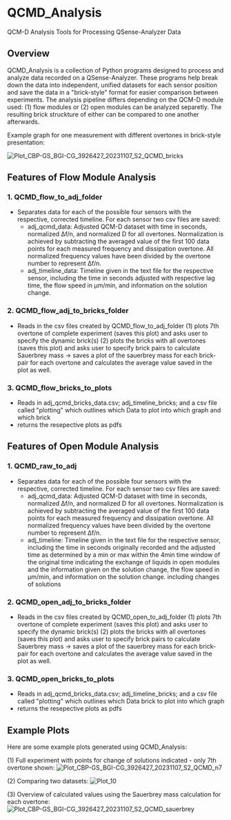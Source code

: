 # QCMD_Analysis

QCM-D Analysis Tools for Processing QSense-Analyzer Data

## Overview

QCMD_Analysis is a collection of Python programs designed to process and analyze data recorded on a QSense-Analyzer. These programs help break down the data into independent, unified datasets for each sensor position and save the data in a "brick-style" format for easier comparison between experiments. The analysis pipeline differs depending on the QCM-D module used: (1) flow modules or (2) open modules can be analyzed separetly. The resulting brick struckture of either can be compared to one another afterwards.

Example graph for one measurement with different overtones in brick-style presentation:

![Plot_CBP-GS_BGI-CG_3926427_20231107_S2_QCMD_bricks](https://github.com/heikeboehm/QCMD_Analysis/assets/134604887/42d480e7-c105-4778-98e9-ab9a07ccbfe4)



## Features of Flow Module Analysis

### 1. QCMD_flow_to_adj_folder
- Separates data for each of the possible four sensors with the respective, corrected timeline. For each sensor two csv files are saved:
    - adj_qcmd_data: 
        Adjusted QCM-D dataset with time in seconds, normalized Δf/n, and normalized D for all overtones. 
          Normalization is achieved by subtracting the averaged value of the first 100 data points for each measured frequency and dissipation overtone.
          All normalized frequency values have been divided by the overtone number to represent Δf/n.
    - adj_timeline_data: 
        Timeline given in the text file for the respective sensor, including the time in seconds adjusted with respective lag time, 
        the flow speed in µm/min, and information on the solution change. 

### 2. QCMD_flow_adj_to_bricks_folder
- Reads in the csv files created by QCMD_flow_to_adj_folder
    (1) plots 7th overtone of complete experiment (saves this plot) and asks user to specify the dynamic brick(s)
    (2) plots the bricks with all overtones (saves this plot) and asks user to specify brick pairs to calculate Sauerbrey mass -> saves a plot of the sauerbrey mass for each brick-pair for each overtone and calculates the average value saved in the plot as well.

### 3. QCMD_flow_bricks_to_plots
- Reads in adj_qcmd_bricks_data.csv; adj_timeline_bricks; and a csv file called "plotting" which outlines which Data to plot into which graph and which brick
- returns the resepective plots as pdfs

## Features of Open Module Analysis

### 1. QCMD_raw_to_adj
- Separates data for each of the possible four sensors with the respective, corrected timeline. For each sensor two csv files are saved:
    - adj_qcmd_data: 
        Adjusted QCM-D dataset with time in seconds, normalized Δf/n, and normalized D for all overtones. 
          Normalization is achieved by subtracting the averaged value of the first 100 data points for each measured frequency and dissipation overtone.
          All normalized frequency values have been divided by the overtone number to represent Δf/n.
    - adj_timeline: 
        Timeline given in the text file for the respective sensor, including the time in seconds originally recorded and the adjusted time as determined by a min or max within 
        the 4min time window of the original time indicating the exchange of liquids in open modules and the information given on the solution change,
        the flow speed in µm/min, and information on the solution change. including changes of solutions

### 2. QCMD_open_adj_to_bricks_folder
- Reads in the csv files created by QCMD_open_to_adj_folder
    (1) plots 7th overtone of complete experiment (saves this plot) and asks user to specify the dynamic brick(s)
    (2) plots the bricks with all overtones (saves this plot) and asks user to specify brick pairs to calculate Sauerbrey mass -> saves a plot of the sauerbrey mass for each              brick-pair for each overtone and calculates the average value saved in the plot as well.

### 3. QCMD_open_bricks_to_plots
- Reads in adj_qcmd_bricks_data.csv; adj_timeline_bricks; and a csv file called "plotting" which outlines which Data brick to plot into which graph 
- returns the resepective plots as pdfs      


## Example Plots

Here are some example plots generated using QCMD_Analysis:

(1) Full experiment with points for change of solutions indicated - only 7th overtone shown:
    ![Plot_CBP-GS_BGI-CG_3926427_20231107_S2_QCMD_n7](https://github.com/heikeboehm/QCMD_Analysis/assets/134604887/f1435254-328c-4e2a-ac9b-9bfbc3719256)

(2) Comparing two datasets:
    ![Plot_10](https://github.com/heikeboehm/QCMD_Analysis/assets/134604887/38ad0930-b456-40a6-9eab-a922e2b1f0be)

(3) Overview of calculated values using the Sauerbrey mass calculation for each overtone:
    ![Plot_CBP-GS_BGI-CG_3926427_20231107_S2_QCMD_sauerbrey](https://github.com/heikeboehm/QCMD_Analysis/assets/134604887/09012127-04b1-4b54-a4e0-74e7bd6b87c7)
